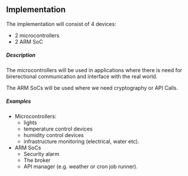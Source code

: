 ## Implementation

The implementation will consist of 4 devices:
- 2 microcontrollers
- 2 ARM SoC

##### Description
The microcontrollers will be used in applications where there is need for
birerectional communication and interface with the real world.

The ARM SoCs will be used where we need cryptography or API Calls.


##### Examples
- Microcontrollers:
  - lights
  - temperature control devices
  - humidity control devices
  - infrastructure monitoring (electrical, water etc).
- ARM SoCs
  - Security alarm
  - The broker
  - API manager (e.g. weather or cron job runner).
